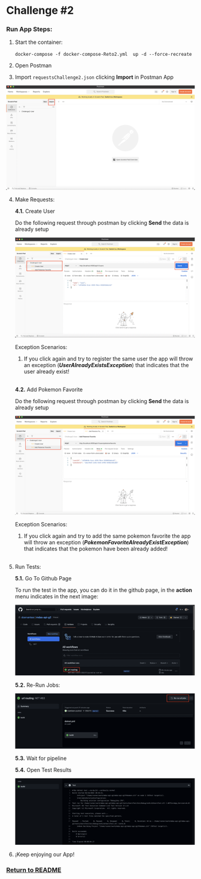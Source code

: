 # Challenge #2

### Run App Steps:

1. Start the container:

    `docker-compose -f docker-compose-Reto2.yml  up -d --force-recreate`

2. Open Postman

3. Import `requestsChallenge2.json` clicking **Import** in Postman App

![postmanImport](img/importPostman.png)

4. Make Requests:

    **4.1.** Create User

    Do the following request through postman by clicking **Send** the data is already setup<br>

    ![postmanClick1](img/clickSend.png)

    Exception Scenarios: <br>
    1. If you click again and try to register the same user the app will throw an exception (***UserAlreadyExistsException***) that indicates that the user already exist! <br><br>

    **4.2.** Add Pokemon Favorite

    Do the following request through postman by clicking **Send** the data is already setup<br>

    ![postmanClick2](img/clickSend2.png)

    Exception Scenarios: <br>
    1. If you click again and try to add the same pokemon favorite the app will throw an exception (***PokemonFavoriteAlreadyExistException***) that indicates that the pokemon have been already added! <br><br>    

5. Run Tests:

    **5.1.** Go To Github Page

    To run the test in the app, you can do it in the github page, in the **action** menu indicates in the next image:

    ![clickTest1](/img/clickTest1.png)

    **5.2.** Re-Run Jobs:

    ![clickTest2](/img/clickTest2.png)

    **5.3.** Wait for pipeline

    **5.4.** Open Test Results

    ![clickTest3](/img/clickTest3.png)

6. ¡Keep enjoying our App!

### [Return to README](README.md)